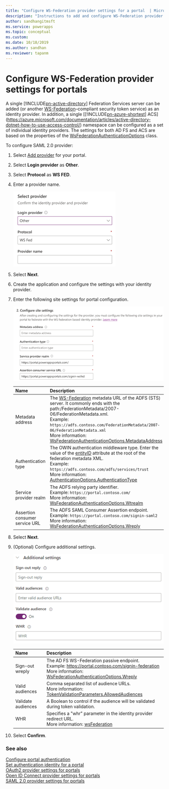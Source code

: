 ```yaml
---
title: "Configure WS-Federation provider settings for a portal  | MicrosoftDocs"
description: "Instructions to add and configure WS-Federation provider settings for a portal."
author: sandhangitmsft
ms.service: powerapps
ms.topic: conceptual
ms.custom: 
ms.date: 10/18/2019
ms.author: sandhan
ms.reviewer: tapanm
---
```


# Configure WS-Federation provider settings for portals

A single [!INCLUDE[pn-active-directory](../../../includes/pn-active-directory.md)] Federation Services server can be added (or another [WS-Federation](https://msdn.microsoft.com/library/bb498017.aspx)–compliant security token service) as an identity provider. In addition, a single [[!INCLUDE[pn-azure-shortest](../../../includes/pn-azure-shortest.md)] ACS](https://azure.microsoft.com/documentation/articles/active-directory-dotnet-how-to-use-access-control/) namespace can be configured as a set of individual identity providers. The settings for both AD FS and ACS are based on the properties of the [WsFederationAuthenticationOptions](https://msdn.microsoft.com/library/microsoft.owin.security.wsfederation.wsfederationauthenticationoptions.aspx) class.

To configure SAML 2.0 provider:

1. Select [Add provider](use-simplified-authentication-configuration.md#add-configure-or-delete-an-identity-provider) for your portal.

1. Select **Login provider** as **Other**.

1. Select **Protocol** as **WS FED**.

1. Enter a provider name.

    ![Provider name](media/authentication/wsfed-provider-name.png "Provider name")

1. Select **Next**.

1. Create the application and configure the settings with your identity provider.

1. Enter the following site settings for portal configuration.

    ![Configure WS-FED site settings](media/authentication/wsfed-site-settings.png "Configure WS-FED site settings")

    | Name | Description |
    | - | - |
    | Metadata address | The [WS-Federation](https://msdn.microsoft.com/library/bb498017.aspx) metadata URL of the ADFS (STS) server. It commonly ends with the path:/FederationMetadata/2007-06/FederationMetadata.xml. <br> Example: `https://adfs.contoso.com/FederationMetadata/2007-06/FederationMetadata.xml` <br> More information: [WsFederationAuthenticationOptions.MetadataAddress](https://msdn.microsoft.com/library/microsoft.owin.security.wsfederation.wsfederationauthenticationoptions.metadataaddress.aspx) |
    | Authentication type | The OWIN authentication middleware type. Enter the value of the [entityID](https://docs.microsoft.com/azure/active-directory/develop/active-directory-federation-metadata) attribute at the root of the federation metadata XML. <br> Example: `https://adfs.contoso.com/adfs/services/trust` <br> More information: [AuthenticationOptions.AuthenticationType](https://msdn.microsoft.com/library/microsoft.owin.security.authenticationoptions.authenticationtype.aspx) |
    | Service provider realm | The ADFS relying party identifier. <br> Example: `https://portal.contoso.com/` <br> More information: [WsFederationAuthenticationOptions.Wtrealm](https://msdn.microsoft.com/library/microsoft.owin.security.wsfederation.wsfederationauthenticationoptions.wtrealm.aspx) |
    | Assertion consumer service URL | The ADFS SAML Consumer Assertion endpoint. <br> Example: `https://portal.contoso.com/signin-saml2` <br> More information: [WsFederationAuthenticationOptions.Wreply](https://msdn.microsoft.com/library/microsoft.owin.security.wsfederation.wsfederationauthenticationoptions.wreply.aspx) |

1. Select **Next**.

1. (Optional) Configure additional settings.

    ![Additional settings](media/authentication/wsfed-site-settings-additional.png "Additional settings")

    | Name | Description
    | - | - |
    | Sign-out wreply | The AD FS WS-Federation passive endpoint. <br> Example: https://portal.contoso.com/signin-federation <br> More information: [WsFederationAuthenticationOptions.Wreply](https://msdn.microsoft.com/library/microsoft.owin.security.wsfederation.wsfederationauthenticationoptions.wreply.aspx) |
    | Valid audiences | Comma separated list of audience URLs. <br> More information: [TokenValidationParameters.AllowedAudiences](https://msdn.microsoft.com/library/system.identitymodel.tokens.tokenvalidationparameters.allowedaudiences.aspx) |
    | Validate audiences | A Boolean to control if the audience will be validated during token validation. |
    | WHR | Specifies a "whr" parameter in the identity provider redirect URL. <br> More information: [wsFederation](https://docs.microsoft.com/dotnet/framework/configure-apps/file-schema/windows-identity-foundation/wsfederation) |

1. Select **Confirm**.

### See also

[Configure portal authentication](configure-portal-authentication.md)  
[Set authentication identity for a portal](set-authentication-identity.md)  
[OAuth2 provider settings for portals](configure-oauth2-settings.md)  
[Open ID Connect provider settings for portals](configure-openid-settings.md)  
[SAML 2.0 provider settings for portals](configure-saml2-settings.md)  
